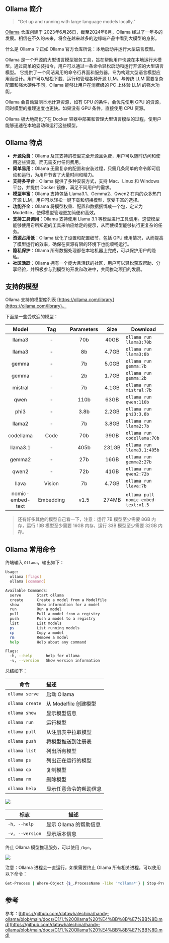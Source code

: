 ## Ollama 简介
> "Get up and running with large language models locally."
>

[Ollama](https://github.com/ollama/ollama) 仓库创建于 2023年6月26日，截至2024年8月，Ollama 经过了一年多的发展。相信在不久的未来，将会在越来越多的边缘端产品中看到大模型的身影。

什么是 Ollama ？正如 Ollama 官方仓库所说：本地启动并运行大型语言模型。

Ollama 是一个开源的大型语言模型服务工具，旨在帮助用户快速在本地运行大模型。通过简单的安装指令，用户可以通过一条命令轻松启动和运行开源的大型语言模型。 它提供了一个简洁易用的命令行界面和服务器，专为构建大型语言模型应用而设计。用户可以轻松下载、运行和管理各种开源 LLM。与传统 LLM 需要复杂配置和强大硬件不同，Ollama 能够让用户在消费级的 PC 上体验 LLM 的强大功能。

Ollama 会自动监测本地计算资源，如有 GPU 的条件，会优先使用 GPU 的资源，同时模型的推理速度也更快。如果没有 GPU 条件，直接使用 CPU 资源。

Ollama 极大地简化了在 Docker 容器中部署和管理大型语言模型的过程，使用户能够迅速在本地启动和运行这些模型。

## Ollama 特点
+ **开源免费**：Ollama 及其支持的模型完全开源且免费，用户可以随时访问和使用这些资源，而无需支付任何费用。
+ **简单易用**：Ollama 无需复杂的配置和安装过程，只需几条简单的命令即可启动和运行，为用户节省了大量时间和精力。
+ **支持多平台**：Ollama 提供了多种安装方式，支持 Mac、Linux 和 Windows 平台，并提供 Docker 镜像，满足不同用户的需求。
+ **模型丰富**：Ollama 支持包括 Llama3.1、Gemma2、Qwen2 在内的众多热门开源 LLM，用户可以轻松一键下载和切换模型，享受丰富的选择。
+ **功能齐全**：Ollama 将模型权重、配置和数据捆绑成一个包，定义为 Modelfile，使得模型管理更加简便和高效。
+ **支持工具调用**：Ollama 支持使用 Llama 3.1 等模型进行工具调用。这使模型能够使用它所知道的工具来响应给定的提示，从而使模型能够执行更复杂的任务。
+ **资源占用低**：Ollama 优化了设置和配置细节，包括 GPU 使用情况，从而提高了模型运行的效率，确保在资源有限的环境下也能顺畅运行。
+ **隐私保护**：Ollama 所有数据处理都在本地机器上完成，可以保护用户的隐私。
+ **社区活跃**：Ollama 拥有一个庞大且活跃的社区，用户可以轻松获取帮助、分享经验，并积极参与到模型的开发和改进中，共同推动项目的发展。

## 支持的模型
Ollama 支持的模型库列表 [https://ollama.com/library](https://ollama.com/library)。

下面是一些受欢迎的模型：

| Model | Tag | Parameters | Size | Download |
| :---: | :---: | :---: | :---: | --- |
| llama3 | - | 70b | 40GB | `ollama run llama3:70b` |
| llama3 | - | 8b | 4.7GB | `ollama run llama3:8b` |
| gemma | - | 7b | 5.0GB | `ollama run gemma:7b` |
| gemma | - | 2b | 1.7GB | `ollama run gemma:2b` |
| mistral | - | 7b | 4.1GB | `ollama run mistral:7b` |
| qwen | - | 110b | 63GB | `ollama run qwen:110b` |
| phi3 | - | 3.8b | 2.2GB | `ollama run phi3:3.8b` |
| llama2 | - | 7b | 3.8GB | `ollama run llama2:7b` |
| codellama | Code | 70b | 39GB | `ollama run codellama:70b` |
| llama3.1 | - | 405b | 231GB | `ollama run llama3.1:405b` |
| gemma2 | - | 27b | 16GB | `ollama run gemma2:27b` |
| qwen2 | - | 72b | 41GB | `ollama run qwen2:72b` |
| llava | Vision | 7b | 4.7GB | `ollama run llava:7b` |
| nomic-embed-text | Embedding | v1.5 | 274MB | `ollama pull nomic-embed-text:v1.5` |


> 还有好多其他的模型自己看一下，注意：运行 7B 模型至少需要 8GB 内存，运行 13B 模型至少需要 16GB 内存，运行 33B 模型至少需要 32GB 内存。
>

## Ollama 常用命令
终端输入 `Ollama`，输出如下：

```bash
Usage:
  ollama [flags]
  ollama [command]

Available Commands:
  serve       Start ollama
  create      Create a model from a Modelfile
  show        Show information for a model
  run         Run a model
  pull        Pull a model from a registry
  push        Push a model to a registry
  list        List models
  ps          List running models
  cp          Copy a model
  rm          Remove a model
  help        Help about any command

Flags:
  -h, --help      help for ollama
  -v, --version   Show version information
```

总结如下：

| 命令 | 描述 |
| --- | :--- |
| `ollama serve` | 启动 Ollama |
| `ollama create` | 从 Modelfile 创建模型 |
| `ollama show` | 显示模型信息 |
| `ollama run` | 运行模型 |
| `ollama pull` | 从注册表中拉取模型 |
| `ollama push` | 将模型推送到注册表 |
| `ollama list` | 列出所有模型 |
| `ollama ps` | 列出正在运行的模型 |
| `ollama cp` | 复制模型 |
| `ollama rm` | 删除模型 |
| `ollama help` | 显示任意命令的帮助信息 |


![](https://cdn.nlark.com/yuque/0/2025/png/2639475/1738748584369-b38dadcb-561e-487a-b771-14861d05f27f.png)

| 标志 | 描述 |
| --- | --- |
| `-h, --help` | 显示 Ollama 的帮助信息 |
| `-v, --version` | 显示版本信息 |


终止 Ollama 模型推理服务，可以使用 `/bye`。

![](../images/C1-1-1.png)

注意：Ollama 进程会一直运行，如果需要终止 Ollama 所有相关进程，可以使用以下命令：

```bash
Get-Process | Where-Object {$_.ProcessName -like '*ollama*'} | Stop-Process
```

## 参考
参考：[https://github.com/datawhalechina/handy-ollama/blob/main/docs/C1/1.%20Ollama%20%E4%BB%8B%E7%BB%8D.md](https://github.com/datawhalechina/handy-ollama/blob/main/docs/C1/1.%20Ollama%20%E4%BB%8B%E7%BB%8D.md)

